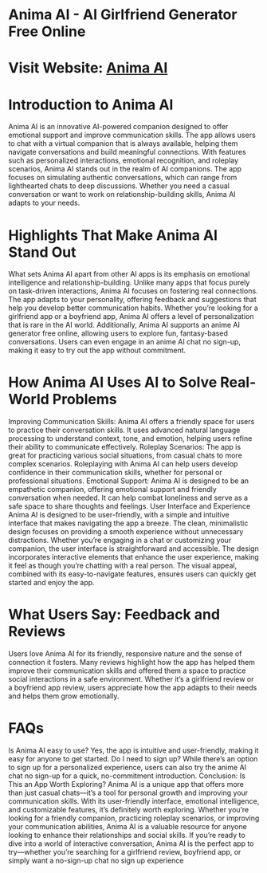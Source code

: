 # Anima AI - AI Girlfriend Generator Free Online
# Visit Website: [Anima AI](https://hiheai.com/anima-ai/)
# Introduction to Anima AI
Anima AI is an innovative AI-powered companion designed to offer emotional support and improve communication skills. The app allows users to chat with a virtual companion that is always available, helping them navigate conversations and build meaningful connections. With features such as personalized interactions, emotional recognition, and roleplay scenarios, Anima AI stands out in the realm of AI companions. The app focuses on simulating authentic conversations, which can range from lighthearted chats to deep discussions. Whether you need a casual conversation or want to work on relationship-building skills, Anima AI adapts to your needs.

# Highlights That Make Anima AI Stand Out
What sets Anima AI apart from other AI apps is its emphasis on emotional intelligence and relationship-building. Unlike many apps that focus purely on task-driven interactions, Anima AI focuses on fostering real connections. The app adapts to your personality, offering feedback and suggestions that help you develop better communication habits. Whether you’re looking for a girlfriend app or a boyfriend app, Anima AI offers a level of personalization that is rare in the AI world.
Additionally, Anima AI supports an anime AI generator free online, allowing users to explore fun, fantasy-based conversations. Users can even engage in an anime AI chat no sign-up, making it easy to try out the app without commitment.

# How Anima AI Uses AI to Solve Real-World Problems
Improving Communication Skills: Anima AI offers a friendly space for users to practice their conversation skills. It uses advanced natural language processing to understand context, tone, and emotion, helping users refine their ability to communicate effectively.
Roleplay Scenarios: The app is great for practicing various social situations, from casual chats to more complex scenarios. Roleplaying with Anima AI can help users develop confidence in their communication skills, whether for personal or professional situations.
Emotional Support: Anima AI is designed to be an empathetic companion, offering emotional support and friendly conversation when needed. It can help combat loneliness and serve as a safe space to share thoughts and feelings.
User Interface and Experience
Anima AI is designed to be user-friendly, with a simple and intuitive interface that makes navigating the app a breeze. The clean, minimalistic design focuses on providing a smooth experience without unnecessary distractions. Whether you’re engaging in a chat or customizing your companion, the user interface is straightforward and accessible.
The design incorporates interactive elements that enhance the user experience, making it feel as though you’re chatting with a real person. The visual appeal, combined with its easy-to-navigate features, ensures users can quickly get started and enjoy the app.

# What Users Say: Feedback and Reviews
Users love Anima AI for its friendly, responsive nature and the sense of connection it fosters. Many reviews highlight how the app has helped them improve their communication skills and offered them a space to practice social interactions in a safe environment. Whether it’s a girlfriend review or a boyfriend app review, users appreciate how the app adapts to their needs and helps them grow emotionally.

# FAQs
Is Anima AI easy to use?
Yes, the app is intuitive and user-friendly, making it easy for anyone to get started.
Do I need to sign up?
While there’s an option to sign up for a personalized experience, users can also try the anime AI chat no sign-up for a quick, no-commitment introduction.
Conclusion: Is This an App Worth Exploring?
Anima AI is a unique app that offers more than just casual chats—it’s a tool for personal growth and improving your communication skills. With its user-friendly interface, emotional intelligence, and customizable features, it’s definitely worth exploring. Whether you’re looking for a friendly companion, practicing roleplay scenarios, or improving your communication abilities, Anima AI is a valuable resource for anyone looking to enhance their relationships and social skills.
If you’re ready to dive into a world of interactive conversation, Anima AI is the perfect app to try—whether you’re searching for a girlfriend review, boyfriend app, or simply want a no-sign-up chat no sign up experience
